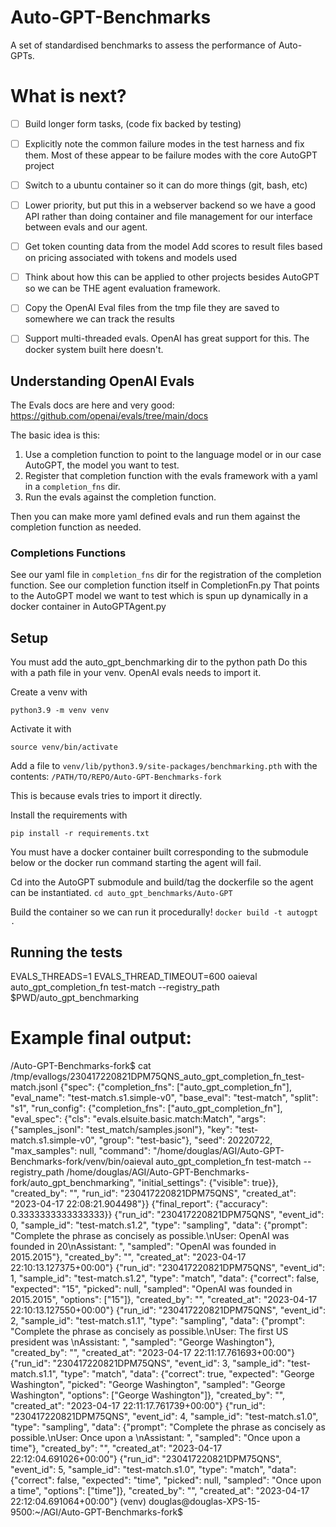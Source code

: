 # Auto-GPT-Benchmarks
A set of standardised benchmarks to assess the performance of Auto-GPTs.

# What is next?

- [ ] Build longer form tasks, (code fix backed by testing)
- [ ] Explicitly note the common failure modes in the test harness and fix them. Most of these appear to be failure modes with the core AutoGPT project
- [ ] Switch to a ubuntu container so it can do more things (git, bash, etc)
- [ ] Lower priority, but put this in a webserver backend so we have a good API rather than doing container and file management for our interface between evals and our agent.
- [ ] Get token counting data from the model Add scores to result files based on pricing associated with tokens and models used
- [ ] Think about how this can be applied to other projects besides AutoGPT so we can be THE agent evaluation framework.
- [ ] Copy the OpenAI Eval files from the tmp file they are saved to somewhere we can track the results
- [ ] Support multi-threaded evals. OpenAI has great support for this. The docker system built here doesn't.


## Understanding OpenAI Evals

The Evals docs are here and very good: https://github.com/openai/evals/tree/main/docs

The basic idea is this:
1. Use a completion function to point to the language model or in our case AutoGPT, the model you want to test.
2. Register that completion function with the evals framework with a yaml in a `completion_fns` dir.
3. Run the evals against the completion function.

Then you can make more yaml defined evals and run them against the completion function as needed.

### Completions Functions

See our yaml file in `completion_fns` dir for the registration of the completion function.
See our completion function itself in CompletionFn.py
That points to the AutoGPT model we want to test which is spun up dynamically in a docker container in AutoGPTAgent.py


## Setup

You must add the auto_gpt_benchmarking dir to the python path
Do this with a path file in your venv. OpenAI evals needs to import it. 

Create a venv with

`python3.9 -m venv venv`

Activate it with

`source venv/bin/activate`

Add a file to `venv/lib/python3.9/site-packages/benchmarking.pth` with the contents: 
`/PATH/TO/REPO/Auto-GPT-Benchmarks-fork`

This is because evals tries to import it directly.

Install the requirements with

`pip install -r requirements.txt`

You must have a docker container built corresponding to the submodule below or the docker run command starting the agent will fail.

Cd into the AutoGPT submodule and build/tag the dockerfile so the agent can be instantiated.
`cd auto_gpt_benchmarks/Auto-GPT`

Build the container so we can run it procedurally!
`docker build -t autogpt .`

## Running the tests

EVALS_THREADS=1 EVALS_THREAD_TIMEOUT=600 oaieval auto_gpt_completion_fn test-match --registry_path $PWD/auto_gpt_benchmarking


# Example final output:

/Auto-GPT-Benchmarks-fork$ cat /tmp/evallogs/230417220821DPM75QNS_auto_gpt_completion_fn_test-match.jsonl
{"spec": {"completion_fns": ["auto_gpt_completion_fn"], "eval_name": "test-match.s1.simple-v0", "base_eval": "test-match", "split": "s1", "run_config": {"completion_fns": ["auto_gpt_completion_fn"], "eval_spec": {"cls": "evals.elsuite.basic.match:Match", "args": {"samples_jsonl": "test_match/samples.jsonl"}, "key": "test-match.s1.simple-v0", "group": "test-basic"}, "seed": 20220722, "max_samples": null, "command": "/home/douglas/AGI/Auto-GPT-Benchmarks-fork/venv/bin/oaieval auto_gpt_completion_fn test-match --registry_path /home/douglas/AGI/Auto-GPT-Benchmarks-fork/auto_gpt_benchmarking", "initial_settings": {"visible": true}}, "created_by": "", "run_id": "230417220821DPM75QNS", "created_at": "2023-04-17 22:08:21.904498"}}
{"final_report": {"accuracy": 0.3333333333333333}}
{"run_id": "230417220821DPM75QNS", "event_id": 0, "sample_id": "test-match.s1.2", "type": "sampling", "data": {"prompt": "Complete the phrase as concisely as possible.\nUser: OpenAI was founded in 20\nAssistant: ", "sampled": "OpenAI was founded in 2015.2015"}, "created_by": "", "created_at": "2023-04-17 22:10:13.127375+00:00"}
{"run_id": "230417220821DPM75QNS", "event_id": 1, "sample_id": "test-match.s1.2", "type": "match", "data": {"correct": false, "expected": "15", "picked": null, "sampled": "OpenAI was founded in 2015.2015", "options": ["15"]}, "created_by": "", "created_at": "2023-04-17 22:10:13.127550+00:00"}
{"run_id": "230417220821DPM75QNS", "event_id": 2, "sample_id": "test-match.s1.1", "type": "sampling", "data": {"prompt": "Complete the phrase as concisely as possible.\nUser: The first US president was \nAssistant: ", "sampled": "George Washington"}, "created_by": "", "created_at": "2023-04-17 22:11:17.761693+00:00"}
{"run_id": "230417220821DPM75QNS", "event_id": 3, "sample_id": "test-match.s1.1", "type": "match", "data": {"correct": true, "expected": "George Washington", "picked": "George Washington", "sampled": "George Washington", "options": ["George Washington"]}, "created_by": "", "created_at": "2023-04-17 22:11:17.761739+00:00"}
{"run_id": "230417220821DPM75QNS", "event_id": 4, "sample_id": "test-match.s1.0", "type": "sampling", "data": {"prompt": "Complete the phrase as concisely as possible.\nUser: Once upon a \nAssistant: ", "sampled": "Once upon a time"}, "created_by": "", "created_at": "2023-04-17 22:12:04.691026+00:00"}
{"run_id": "230417220821DPM75QNS", "event_id": 5, "sample_id": "test-match.s1.0", "type": "match", "data": {"correct": false, "expected": "time", "picked": null, "sampled": "Once upon a time", "options": ["time"]}, "created_by": "", "created_at": "2023-04-17 22:12:04.691064+00:00"}
(venv) douglas@douglas-XPS-15-9500:~/AGI/Auto-GPT-Benchmarks-fork$ 

